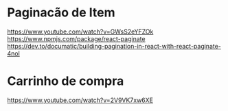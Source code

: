 # Paginacão de Item 
https://www.youtube.com/watch?v=GWsS2eYFZOk
https://www.npmjs.com/package/react-paginate
https://dev.to/documatic/building-pagination-in-react-with-react-paginate-4nol

# Carrinho de compra 
https://www.youtube.com/watch?v=2V9VK7xw6XE


